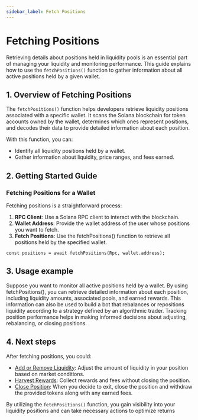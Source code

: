 ```yaml
---
sidebar_label: Fetch Positions
---
```


# Fetching Positions

Retrieving details about positions held in liquidity pools is an essential part of managing your liquidity and monitoring performance. This guide explains how to use the `fetchPositions()` function to gather information about all active positions held by a given wallet.

## 1. Overview of Fetching Positions

The `fetchPositions()` function helps developers retrieve liquidity positions associated with a specific wallet. It scans the Solana blockchain for token accounts owned by the wallet, determines which ones represent positions, and decodes their data to provide detailed information about each position.

With this function, you can:
- Identify all liquidity positions held by a wallet.
- Gather information about liquidity, price ranges, and fees earned.

## 2. Getting Started Guide

### Fetching Positions for a Wallet

Fetching positions is a straightforward process:

1. **RPC Client**: Use a Solana RPC client to interact with the blockchain.
2. **Wallet Address**: Provide the wallet address of the user whose positions you want to fetch.
3. **Fetch Positions**: Use the fetchPositions() function to retrieve all positions held by the specified wallet.

```tsx
const positions = await fetchPositions(Rpc, wallet.address);
```

## 3. Usage example

Suppose you want to monitor all active positions held by a wallet. By using fetchPositions(), you can retrieve detailed information about each position, including liquidity amounts, associated pools, and earned rewards. This information can also be used to build a bot that rebalances or repositions liquidity according to a strategy defined by an algorithmic trader. Tracking position performance helps in making informed decisions about adjusting, rebalancing, or closing positions.

## 4. Next steps

After fetching positions, you could:

- [Add or Remove Liquidity](./03-Adjust%20Liquidity.md): Adjust the amount of liquidity in your position based on market conditions.
- [Harvest Rewards](./05-Harvest.md): Collect rewards and fees without closing the position.
- [Close Position](./04-Close%20Position.md): When you decide to exit, close the position and withdraw the provided tokens along with any earned fees.

By utilizing the `fetchPositions()` function, you gain visibility into your liquidity positions and can take necessary actions to optimize returns